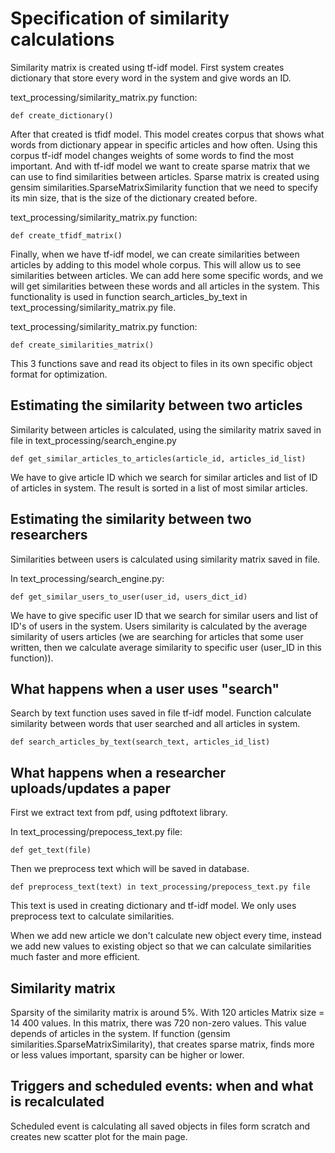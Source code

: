 # Specification of similarity calculations

Similarity matrix is created using tf-idf model. First system creates dictionary that store every word in the system and give words an ID. 

text_processing/similarity_matrix.py function:

    def create_dictionary()

After that created is tfidf model. This model creates corpus that shows what words from dictionary appear in specific articles and how often.
Using this corpus tf-idf model changes weights of some words to find the most important. And with tf-idf model we want to create sparse matrix that we can use to find similarities between articles.
Sparse matrix is created using gensim similarities.SparseMatrixSimilarity function that we need to specify its min size, that is the size of the dictionary created before.

text_processing/similarity_matrix.py function:

    def create_tfidf_matrix()

Finally, when we have tf-idf model, we can create similarities between articles by adding to this model whole corpus. 
This will allow us to see similarities between articles. We can add here some specific words, and we will get similarities between these words and all articles in the system.
This functionality is used in function search_articles_by_text in text_processing/similarity_matrix.py file. 

text_processing/similarity_matrix.py function:

    def create_similarities_matrix()

This 3 functions save and read its object to files in its own specific object format for optimization.

## Estimating the similarity between two articles

Similarity between articles is calculated, using the similarity matrix saved in file in text_processing/search_engine.py

    def get_similar_articles_to_articles(article_id, articles_id_list)

We have to give article ID which we search for similar articles and list of ID of articles in system. The result is sorted in a list of most similar articles.

## Estimating the similarity between two researchers

Similarities between users is calculated using similarity matrix saved in file. 

In text_processing/search_engine.py:

    def get_similar_users_to_user(user_id, users_dict_id)

We have to give specific user ID that we search for similar users and list of ID's of users in the system. 
Users similarity is calculated by the average similarity of users articles (we are searching for articles that some user written, then we calculate average similarity to specific user (user_ID in this function)).


## What happens when a user uses "search"

Search by text function uses saved in file tf-idf model. Function calculate similarity between words that user searched and all articles in system. 

    def search_articles_by_text(search_text, articles_id_list)

## What happens when a researcher uploads/updates a paper

First we extract text from pdf, using pdftotext library.

In text_processing/prepocess_text.py file:

    def get_text(file) 

Then we preprocess text which will be saved in database. 

    def preprocess_text(text) in text_processing/prepocess_text.py file

This text is used in creating dictionary and tf-idf model. We only uses preprocess text to calculate similarities.

When we add new article we don't calculate new object every time, instead we add new values to existing object so that we can calculate similarities much faster and more efficient.

## Similarity matrix

Sparsity of the similarity matrix is around 5%. 
With 120 articles
Matrix size =  14 400 values.
In this matrix, there was 720 non-zero values. 
This value depends of articles in the system. 
If function (gensim similarities.SparseMatrixSimilarity), that creates sparse matrix, finds more or less values important, sparsity can be higher or lower.

## Triggers and scheduled events: when and what is recalculated

Scheduled event is calculating all saved objects in files form scratch and creates new scatter plot for the main page.
